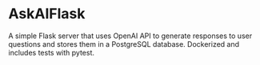 # AskAIFlask
A simple Flask server that uses OpenAI API to generate responses to user questions and stores them in a PostgreSQL database. Dockerized and includes tests with pytest.
